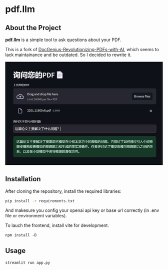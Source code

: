 # pdf.llm

## About the Project

**pdf.llm** is a simple tool to ask questions about your PDF.

This is a fork of [DocGenius-Revolutionizing-PDFs-with-AI](https://github.com/KalyanM45/DocGenius-Revolutionizing-PDFs-with-AI), which seems to lack maintainance and be outdated. So I decided to rewrite it.

![example](./examples/image.png)

## Installation

After cloning the repository, install the required libraries:

```sh
pip install -r requirements.txt
```

And makesure you config your openai api key or base url correctly (in .env file or environment variables).

To lauch the frontend, install vite for development.

```plaintext
npm install -D
```

## Usage

```sh
streamlit run app.py
```
